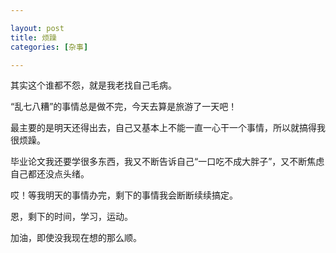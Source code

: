 ```yaml
---

layout: post
title: 烦躁
categories: [杂事]

---
```


其实这个谁都不怨，就是我老找自己毛病。

“乱七八糟”的事情总是做不完，今天去算是旅游了一天吧！

最主要的是明天还得出去，自己又基本上不能一直一心干一个事情，所以就搞得我很烦躁。

毕业论文我还要学很多东西，我又不断告诉自己“一口吃不成大胖子”，又不断焦虑自己都还没点头绪。

哎！等我明天的事情办完，剩下的事情我会断断续续搞定。

恩，剩下的时间，学习，运动。

加油，即使没我现在想的那么顺。
